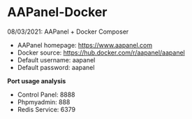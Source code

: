 # AAPanel-Docker
08/03/2021: AAPanel + Docker Composer

- AAPanel homepage: https://www.aapanel.com
- Docker source: https://hub.docker.com/r/aapanel/aapanel
- Default username: aapanel
- Default password: aapanel

<b>Port usage analysis</b>
- Control Panel: 8888
- Phpmyadmin: 888
- Redis Service: 6379

